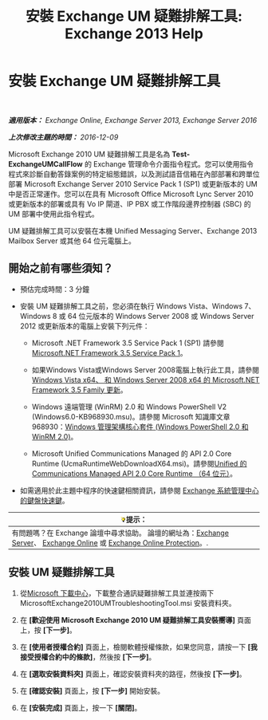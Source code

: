 ﻿---
title: '安裝 Exchange UM 疑難排解工具: Exchange 2013 Help'
TOCTitle: 安裝 Exchange UM 疑難排解工具
ms:assetid: 84223af0-a717-49ee-add6-86313bb30d17
ms:mtpsurl: https://technet.microsoft.com/zh-tw/library/Ff844714(v=EXCHG.150)
ms:contentKeyID: 56271550
ms.date: 05/21/2018
mtps_version: v=EXCHG.150
ms.translationtype: MT
---

# 安裝 Exchange UM 疑難排解工具

 

_**適用版本：** Exchange Online, Exchange Server 2013, Exchange Server 2016_

_**上次修改主題的時間：** 2016-12-09_

Microsoft Exchange 2010 UM 疑難排解工具是名為 **Test-ExchangeUMCallFlow** 的 Exchange 管理命令介面指令程式。您可以使用指令程式來診斷自動答錄案例的特定組態錯誤，以及測試語音信箱在內部部署和跨單位部署 Microsoft Exchange Server 2010 Service Pack 1 (SP1) 或更新版本的 UM 中是否正常運作。您可以在具有 Microsoft Office Microsoft Lync Server 2010 或更新版本的部署或具有 Vo IP 閘道、IP PBX 或工作階段邊界控制器 (SBC) 的 UM 部署中使用此指令程式。

UM 疑難排解工具可以安裝在本機 Unified Messaging Server、Exchange 2013 Mailbox Server 或其他 64 位元電腦上。

## 開始之前有哪些須知？

  - 預估完成時間：3 分鐘

  - 安裝 UM 疑難排解工具之前，您必須在執行 Windows Vista、Windows 7、Windows 8 或 64 位元版本的 Windows Server 2008 或 Windows Server 2012 或更新版本的電腦上安裝下列元件：
    
      - Microsoft .NET Framework 3.5 Service Pack 1 (SP1) 請參閱[Microsoft.NET Framework 3.5 Service Pack 1](https://go.microsoft.com/fwlink/p/?linkid=152380)。
    
      - 如果Windows Vista或Windows Server 2008電腦上執行此工具，請參閱[Windows Vista x64、 和 Windows Server 2008 x64 的 Microsoft.NET Framework 3.5 Family 更新](https://go.microsoft.com/fwlink/p/?linkid=178998)。
    
      - Windows 遠端管理 (WinRM) 2.0 和 Windows PowerShell V2 (Windows6.0-KB968930.msu)。請參閱 Microsoft 知識庫文章 968930：[Windows 管理架構核心套件 (Windows PowerShell 2.0 和 WinRM 2.0)](http://go.microsoft.com/fwlink/p/?linkid=3052&kbid=968930)。
    
      - Microsoft Unified Communications Managed 的 API 2.0 Core Runtime (UcmaRuntimeWebDownloadX64.msi)。請參閱[Unified 的 Communications Managed API 2.0 Core Runtime （64 位元）](https://go.microsoft.com/fwlink/p/?linkid=198175)。

  - 如需適用於此主題中程序的快速鍵相關資訊，請參閱 [Exchange 系統管理中心的鍵盤快速鍵](keyboard-shortcuts-in-the-exchange-admin-center-exchange-online-protection-help.md)。

<table>
<thead>
<tr class="header">
<th><img src="images/Bb124558.tip(EXCHG.150).gif" title="提示" alt="提示" />提示：</th>
</tr>
</thead>
<tbody>
<tr class="odd">
<td>有問題嗎？在 Exchange 論壇中尋求協助。 論壇的網址為：<a href="https://go.microsoft.com/fwlink/p/?linkid=60612">Exchange Server</a>、 <a href="https://go.microsoft.com/fwlink/p/?linkid=267542">Exchange Online</a> 或 <a href="https://go.microsoft.com/fwlink/p/?linkid=285351">Exchange Online Protection</a>。.</td>
</tr>
</tbody>
</table>


## 安裝 UM 疑難排解工具

1.  從[Microsoft 下載中心](https://go.microsoft.com/fwlink/p/?linkid=182625)，下載整合通訊疑難排解工具並連按兩下 MicrosoftExchange2010UMTroubleshootingTool.msi 安裝資料夾。

2.  在 **\[歡迎使用 Microsoft Exchange 2010 UM 疑難排解工具安裝嚮導\]** 頁面上，按 **\[下一步\]**。

3.  在 **\[使用者授權合約\]** 頁面上，檢閱軟體授權條款，如果您同意，請按一下 **\[我接受授權合約中的條款\]**，然後按 **\[下一步\]**。

4.  在 **\[選取安裝資料夾\]** 頁面上，確認安裝資料夾的路徑，然後按 **\[下一步\]**。

5.  在 **\[確認安裝\]** 頁面上，按 **\[下一步\]** 開始安裝。

6.  在 **\[安裝完成\]** 頁面上，按一下 **\[關閉\]**。

